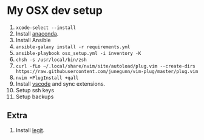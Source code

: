 # My OSX dev setup

1. `xcode-select --install`
1. Install [anaconda](https://www.anaconda.com/download/#macos).
1. Install Ansible
1. `ansible-galaxy install -r requirements.yml`
1. `ansible-playbook osx_setup.yml -i inventory -K`
1. `chsh -s /usr/local/bin/zsh`
1. `curl -fLo ~/.local/share/nvim/site/autoload/plug.vim --create-dirs https://raw.githubusercontent.com/junegunn/vim-plug/master/plug.vim`
1. `nvim +PlugInstall +qall`
1. Install [vscode](https://code.visualstudio.com) and sync extensions.
1. Setup ssh keys
1. Setup backups

## Extra

1. Install [legit](http://www.git-legit.org).
